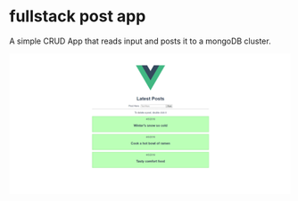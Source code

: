 # fullstack post app

A simple CRUD App that reads input and posts it to a mongoDB cluster.

![](MEVN%20post%20app.png)
